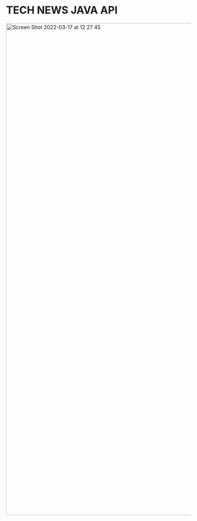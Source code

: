 # TECH NEWS JAVA API




<img width="1343" alt="Screen Shot 2022-03-17 at 12 27 45" src="https://user-images.githubusercontent.com/39717428/158880919-e4164d22-9198-4c79-a816-06f1f2eeba0d.png">

